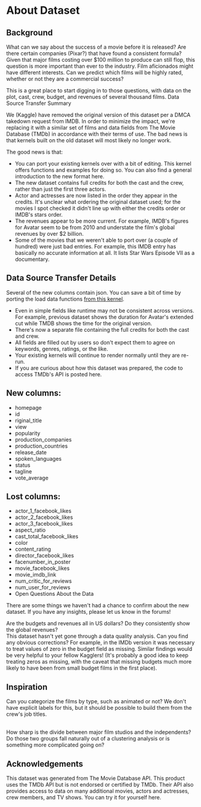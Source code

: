 # About Dataset
## Background

What can we say about the success of a movie before it is released? Are there certain companies (Pixar?) that have found a consistent formula? Given that major films costing over $100 million to produce can still flop, this question is more important than ever to the industry. Film aficionados might have different interests. Can we predict which films will be highly rated, whether or not they are a commercial success?

This is a great place to start digging in to those questions, with data on the plot, cast, crew, budget, and revenues of several thousand films.
Data Source Transfer Summary

We (Kaggle) have removed the original version of this dataset per a DMCA takedown request from IMDB. In order to minimize the impact, we're replacing it with a similar set of films and data fields from The Movie Database (TMDb) in accordance with their terms of use. The bad news is that kernels built on the old dataset will most likely no longer work.

The good news is that:

  - You can port your existing kernels over with a bit of editing. This kernel offers functions and examples for doing so. You can also find a general introduction to the new format here.
  - The new dataset contains full credits for both the cast and the crew, rather than just the first three actors.
  - Actor and actresses are now listed in the order they appear in the credits. It's unclear what ordering the original dataset used; for the movies I spot checked it didn't line up with either the credits order or IMDB's stars order.
  - The revenues appear to be more current. For example, IMDB's figures for Avatar seem to be from 2010 and understate the film's global revenues by over $2 billion.
  - Some of the movies that we weren't able to port over (a couple of hundred) were just bad entries. For example, this IMDB entry has basically no accurate information at all. It lists Star Wars Episode VII as a documentary.

## Data Source Transfer Details

  Several of the new columns contain json. You can save a bit of time by porting the load data functions [from this kernel]().
  - Even in simple fields like runtime may not be consistent across versions. For example, previous dataset shows the duration for Avatar's extended cut while TMDB shows the time for the original version.
  - There's now a separate file containing the full credits for both the cast and crew.
  - All fields are filled out by users so don't expect them to agree on keywords, genres, ratings, or the like.
  - Your existing kernels will continue to render normally until they are re-run.
  - If you are curious about how this dataset was prepared, the code to access TMDb's API is posted here.

## New columns:

  - homepage
  - id
  - riginal_title
  - view
  - popularity
  - production_companies
  - production_countries
  - release_date
  - spoken_languages
  - status
  - tagline
  - vote_average

## Lost columns:

 - actor_1_facebook_likes
 - actor_2_facebook_likes
 - actor_3_facebook_likes
 - aspect_ratio
 - cast_total_facebook_likes
 - color
 - content_rating
 - director_facebook_likes
 - facenumber_in_poster
 - movie_facebook_likes
 - movie_imdb_link
 - num_critic_for_reviews
 - num_user_for_reviews
 - Open Questions About the Data

There are some things we haven't had a chance to confirm about the new dataset. If you have any insights, please let us know in the forums!

  Are the budgets and revenues all in US dollars? Do they consistently show the global revenues?
  <br>This dataset hasn't yet gone through a data quality analysis. Can you find any obvious corrections? For example, in the IMDb version it was necessary to treat values of zero in the budget field as missing. Similar findings would be very helpful to your fellow Kagglers! (It's probably a good idea to keep treating zeros as missing, with the caveat that missing budgets much more likely to have been from small budget films in the first place).

## Inspiration

  Can you categorize the films by type, such as animated or not? We don't have explicit labels for this, but it should be possible to build them from the crew's job titles.

<br>  How sharp is the divide between major film studios and the independents? Do those two groups fall naturally out of a clustering analysis or is something more complicated going on?

## Acknowledgements

This dataset was generated from The Movie Database API. This product uses the TMDb API but is not endorsed or certified by TMDb.
Their API also provides access to data on many additional movies, actors and actresses, crew members, and TV shows. You can try it for yourself here.

